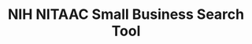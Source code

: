 ---
title: "NIH NITAAC Small Business Search Tool"
description: "This tool provides guidance on identifying small business and set-aside categories through the NITAAC website."
url-link: "https://www.nitaac.nih.gov/search/contract-holders?f%5B0%5D=gwac%3A7"
type: "HTML"
gov-only: "false"
is-external: "true"
publication-date: "July 01, 2023"
reading-time: "5"
resource-type: "Tool"
filter: "small-business"
audience: "contracts-acquisitions"
branded-offerings: "small-business-support"
---